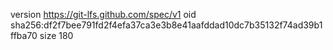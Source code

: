 version https://git-lfs.github.com/spec/v1
oid sha256:df2f7bee791fd2f4efa37ca3e3b8e41aafddad10dc7b35132f74ad39b1ffba70
size 180
